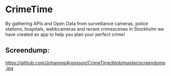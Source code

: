 # CrimeTime

By gathering APIs and Open Data from survelliance cameras, police stations, hospitals, webbcameras and recent crimescenes in Stockholm we have created an app to help you plan your perfect crime! 

## Screendump: 

https://github.com/JohannesAronsson/CrimeTime/blob/master/screendump.jpg


